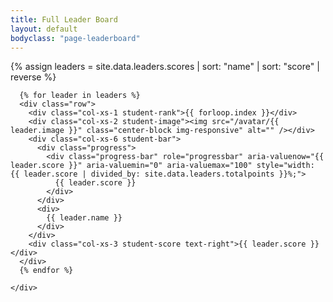```yaml
---
title: Full Leader Board
layout: default
bodyclass: "page-leaderboard"
---
```


{% assign leaders = site.data.leaders.scores | sort: "name" | sort: "score" | reverse %}

<section class="container">
  <div class="row">
    <div class="col-xs-12 col-sm-6 col-sm-push-3 students">

      {% for leader in leaders %}
      <div class="row">
        <div class="col-xs-1 student-rank">{{ forloop.index }}</div>
        <div class="col-xs-2 student-image"><img src="/avatar/{{ leader.image }}" class="center-block img-responsive" alt="" /></div>
        <div class="col-xs-6 student-bar">
          <div class="progress">
            <div class="progress-bar" role="progressbar" aria-valuenow="{{ leader.score }}" aria-valuemin="0" aria-valuemax="100" style="width: {{ leader.score | divided_by: site.data.leaders.totalpoints }}%;">
              {{ leader.score }}
            </div>
          </div>
          <div>
            {{ leader.name }}
          </div>
        </div>
        <div class="col-xs-3 student-score text-right">{{ leader.score }}</div>
      </div>
      {% endfor %}

    </div>
  </div>
</section>
